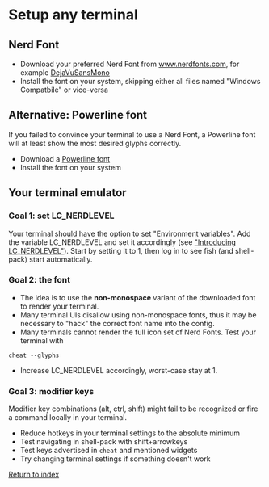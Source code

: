 # Setup any terminal

## Nerd Font
* Download your preferred Nerd Font from www.nerdfonts.com, for example [DejaVuSansMono](https://github.com/ryanoasis/nerd-fonts/releases/download/v2.1.0/DejaVuSansMono.zip)
* Install the font on your system, skipping either all files named "Windows Compatbile" or vice-versa

## Alternative: Powerline font
If you failed to convince your terminal to use a Nerd Font, a Powerline font will at least show the most desired glyphs correctly.
* Download a [Powerline font](https://github.com/powerline/fonts)
* Install the font on your system

## Your terminal emulator

### Goal 1: set LC_NERDLEVEL
Your terminal should have the option to set "Environment variables". Add the variable LC_NERDLEVEL and set it accordingly (see ["Introducing LC_NERDLEVEL"](introducing-nerdlevel.md)). Start by setting it to 1, then log in to see fish (and shell-pack) start automatically.

### Goal 2: the font
 * The idea is to use the **non-monospace** variant of the downloaded font to render your terminal.
 * Many terminal UIs disallow using non-monospace fonts, thus it may be necessary to "hack" the correct font name into the config.
 * Many terminals cannot render the full icon set of Nerd Fonts. Test your terminal with 
```
cheat --glyphs
```
 * Increase LC_NERDLEVEL accordingly, worst-case stay at 1.

### Goal 3: modifier keys
Modifier key combinations (alt, ctrl, shift) might fail to be recognized or fire a command locally in your terminal.
* Reduce hotkeys in your terminal settings to the absolute minimum
* Test navigating in shell-pack with shift+arrowkeys
* Test keys advertised in `cheat` and mentioned widgets
* Try changing terminal settings if something doesn't work

[Return to index](index.md)
